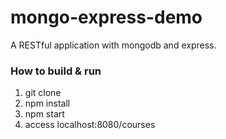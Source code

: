 # mongo-express-demo
A RESTful application with mongodb and express.


### How to build & run
1. git clone
2. npm install
3. npm start
4. access localhost:8080/courses